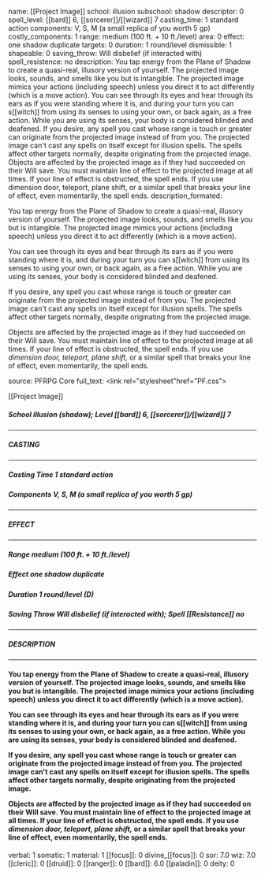 name: [[Project Image]]
school: illusion
subschool: shadow
descriptor: 0
spell_level: [[bard]] 6, [[sorcerer]]/[[wizard]] 7
casting_time: 1 standard action
components: V, S, M (a small replica of you worth 5 gp)
costly_components: 1
range: medium (100 ft. + 10 ft./level)
area: 0
effect: one shadow duplicate
targets: 0
duration: 1 round/level
dismissible: 1
shapeable: 0
saving_throw: Will disbelief (if interacted with)
spell_resistence: no
description: You tap energy from the Plane of Shadow to create a quasi-real, illusory version of yourself. The projected image looks, sounds, and smells like you but is intangible. The projected image mimics your actions (including speech) unless you direct it to act differently (which is a move action).  You can see through its eyes and hear through its ears as if you were standing where it is, and during your turn you can s[[witch]] from using its senses to using your own, or back again, as a free action. While you are using its senses, your body is considered blinded and deafened.  If you desire, any spell you cast whose range is touch or greater can originate from the projected image instead of from you. The projected image can't cast any spells on itself except for illusion spells. The spells affect other targets normally, despite originating from the projected image.  Objects are affected by the projected image as if they had succeeded on their Will save. You must maintain line of effect to the projected image at all times. If your line of effect is obstructed, the spell ends. If you use dimension door, teleport, plane shift, or a similar spell that breaks your line of effect, even momentarily, the spell ends.
description_formated: <p>You tap energy from the Plane of Shadow to create a quasi-real, illusory version of yourself. The projected image looks, sounds, and smells like you but is intangible. The projected image mimics your actions (including speech) unless you direct it to act differently (which is a move action).</p><p>You can see through its eyes and hear through its ears as if you were standing where it is, and during your turn you can s[[witch]] from using its senses to using your own, or back again, as a free action. While you are using its senses, your body is considered blinded and deafened.</p><p>If you desire, any spell you cast whose range is touch or greater can originate from the projected image instead of from you. The projected image can't cast any spells on itself except for illusion spells. The spells affect other targets normally, despite originating from the projected image.</p><p>Objects are affected by the projected image as if they had succeeded on their Will save. You must maintain line of effect to the projected image at all times. If your line of effect is obstructed, the spell ends. If you use <i>dimension door, teleport, plane shift,</i> or a similar spell that breaks your line of effect, even momentarily, the spell ends.</p>
source: PFRPG Core
full_text: <link rel="stylesheet"href="PF.css"><div class="heading"><p class="alignleft">[[Project Image]]</p><div style="clear: both;"></div></div><div><h5><b>School </b>illusion (shadow); <b>Level </b>[[bard]] 6, [[sorcerer]]/[[wizard]] 7</h5></div><hr/><div><h5><b>CASTING</b></h5></div><hr/><div><h5><b>Casting Time </b>1 standard action</h5><h5><b>Components </b>V, S, M (a small replica of you worth 5 gp)</h5></div><hr/><div><h5><b>EFFECT</b></h5></div><hr/><div><h5><b>Range </b>medium (100 ft. + 10 ft./level)</h5><h5><b>Effect </b>one shadow duplicate</h5><h5><b>Duration </b>1 round/level (D)</h5><h5><b>Saving Throw </b>Will disbelief (if interacted with); <b>Spell [[Resistance]] </b>no</h5></div><hr/><div><h5><b>DESCRIPTION</b></h5></div><hr/><div><h4><p>You tap energy from the Plane of Shadow to create a quasi-real, illusory version of yourself. The projected image looks, sounds, and smells like you but is intangible. The projected image mimics your actions (including speech) unless you direct it to act differently (which is a move action).</p><p>You can see through its eyes and hear through its ears as if you were standing where it is, and during your turn you can s[[witch]] from using its senses to using your own, or back again, as a free action. While you are using its senses, your body is considered blinded and deafened.</p><p>If you desire, any spell you cast whose range is touch or greater can originate from the projected image instead of from you. The projected image can't cast any spells on itself except for illusion spells. The spells affect other targets normally, despite originating from the projected image.</p><p>Objects are affected by the projected image as if they had succeeded on their Will save. You must maintain line of effect to the projected image at all times. If your line of effect is obstructed, the spell ends. If you use <i>dimension door, teleport, plane shift,</i> or a similar spell that breaks your line of effect, even momentarily, the spell ends.</p></h4></div>
verbal: 1
somatic: 1
material: 1
[[focus]]: 0
divine_[[focus]]: 0
sor: 7.0
wiz: 7.0
[[cleric]]: 0
[[druid]]: 0
[[ranger]]: 0
[[bard]]: 6.0
[[paladin]]: 0
deity: 0
